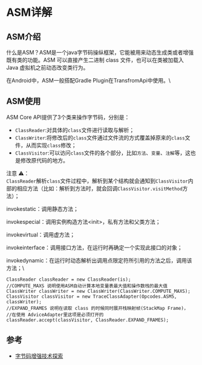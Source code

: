 # ASM详解

## ASM介绍

什么是ASM？ASM是一个java字节码操纵框架，它能被用来动态生成类或者增强既有类的功能。ASM 可以直接产生二进制 class 文件，也可以在类被加载入 Java 虚拟机之前动态改变类行为。

在Android中，ASM一般搭配Gradle Plugin在TransfromApi中使用。\


## ASM使用

ASM Core API提供了3个类来操作字节码，分别是：

* `ClassReader`:对具体的`class`文件进行读取与解析；
* `ClassWriter`:将修改后的`class`文件通过文件流的方式覆盖掉原来的`class`文件，从而实现`class`修改；
* `ClassVisitor`:可以访问`class`文件的各个部分，比如`方法`、`变量`、`注解`等，这也是修改原代码的地方。

注意 ⚠️：\
&#x20;`ClassReader`解析`class`文件过程中，解析到某个结构就会通知到`ClassVisitor`内部的相应方法（比如：解析到方法时，就会回调`ClassVisitor.visitMethod`方法）；



invokestatic：调用静态方法；

invokespecial：调用实例构造方法\<init>，私有方法和父类方法；

invokevirtual：调用虚方法；

invokeinterface：调用接口方法，在运行时再确定一个实现此接口的对象；

invokedynamic：在运行时动态解析出调用点限定符所引用的方法之后，调用该方法；\


```
ClassReader classReader = new ClassReader(is);
//COMPUTE_MAXS 说明使用ASM自动计算本地变量表最大值和操作数栈的最大值
ClassWriter classWriter = new ClassWriter(ClassWriter.COMPUTE_MAXS);
ClassVisitor classVisitor = new TraceClassAdapter(Opcodes.ASM5, classWriter);
//EXPAND_FRAMES 说明在读取 class 的时候同时展开栈映射帧(StackMap Frame)，
//在使用 AdviceAdapter里这项是必须打开的
classReader.accept(classVisitor, ClassReader.EXPAND_FRAMES);
```

## 参考

* [字节码增强技术探索](https://tech.meituan.com/2019/09/05/java-bytecode-enhancement.html)
